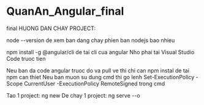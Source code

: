 # QuanAn_Angular_final
final
HUONG DAN CHAY PROJECT:

node --version de xem ban dang chay phien ban nodejs bao nhieu

npm install -g @angular/cli de tai cli cua angular
Nho phai tai Visual Studio Code truoc tien

Neu ban da code angular truoc do va pull ve thi chi can npm instal de tai npm can thiet
Neu ban muon su dung cmd thi go lenh Set-ExecutionPolicy -Scope CurrentUser -ExecutionPolicy RemoteSigned trong cmd

Tao 1 project: ng new <Ten project>
De chay 1 project: ng serve --o
